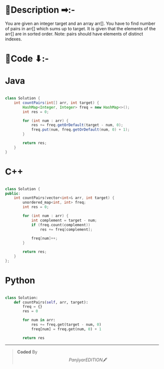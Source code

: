 # 📍Description ➡:-
<!-- Describe your first thoughts on how to solve this problem. -->
You are given an integer target and an array arr[]. You have to find number of pairs in arr[] which sums up to target. It is given that the elements of the arr[] are in sorted order.
Note: pairs should have elements of distinct indexes. 


# 📝Code ⬇:-



# Java
```java []

class Solution {
    int countPairs(int[] arr, int target) {
        HashMap<Integer, Integer> freq = new HashMap<>();
        int res = 0;

        for (int num : arr) {
            res += freq.getOrDefault(target - num, 0);
            freq.put(num, freq.getOrDefault(num, 0) + 1);
        }

        return res;
    }
}

```

# C++
``` cpp []

class Solution {
public:
    int countPairs(vector<int>& arr, int target) {
        unordered_map<int, int> freq;
        int res = 0;

        for (int num : arr) {
            int complement = target - num;
            if (freq.count(complement)) 
                res += freq[complement];
            
            freq[num]++;
        }

        return res;
    }
};
```

# Python
``` python []

class Solution:
    def countPairs(self, arr, target):
        freq = {}
        res = 0

        for num in arr:
            res += freq.get(target - num, 0)
            freq[num] = freq.get(num, 0) + 1

        return res
```

---

>    **Coded** By $$Panjiyar EDITION 🖋  $$

               
